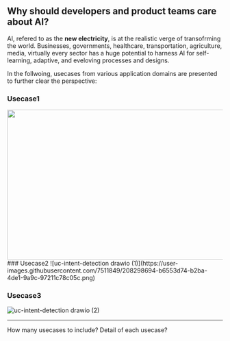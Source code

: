 ## Why should developers and product teams care about AI?
AI, refered to as the **new electricity**, is at the realistic verge of transofrming the world. Businesses, governments, healthcare, transportation, agriculture, media, virtually every sector has a huge potential to harness AI for self-learning, adaptive, and eveloving processes and designs.

In the follwoing, usecases from various application domains are presented to further clear the perspective:

### Usecase1
<center>
<img src="https://user-images.githubusercontent.com/7511849/208298674-d7bc62e0-4e23-4231-9c0e-877199146e2b.png" width="750" height="350" />
</center>
### Usecase2
![uc-intent-detection drawio (1)](https://user-images.githubusercontent.com/7511849/208298694-b6553d74-b2ba-4de1-9a9c-97211c78c05c.png)

### Usecase3

![uc-intent-detection drawio (2)](https://user-images.githubusercontent.com/7511849/208298700-5fb03797-a3ae-4d3c-9a9e-516226a690c6.png)

--------------------------------------------------------

How many usecases to include?
Detail of each usecase?
